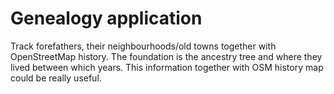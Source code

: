 Genealogy application
=====================
Track forefathers, their neighbourhoods/old towns together with OpenStreetMap
history. The foundation is the ancestry tree and where they lived between which
years. This information together with OSM history map could be really useful.
